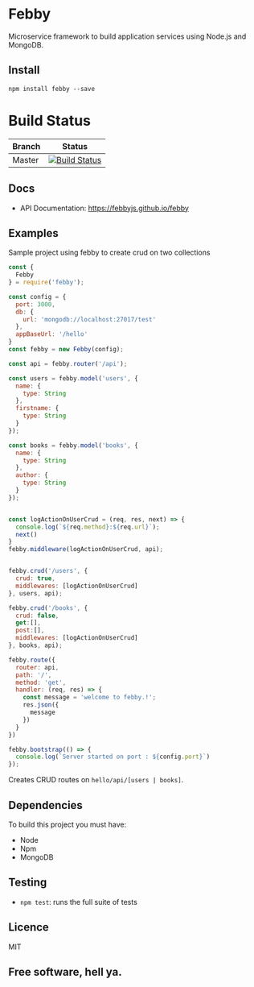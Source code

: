 # Febby

Microservice framework to build application services using Node.js and MongoDB.

## Install

```
npm install febby --save
```
# Build Status

|Branch     |Status     |
|-----------|-----------|
| Master    |[![Build Status](https://travis-ci.org/febbyjs/febby.svg?branch=master)](https://travis-ci.org/febbyjs/febby)|

## Docs

* API Documentation: https://febbyjs.github.io/febby

## Examples

Sample project using febby to create crud on two collections

```js
const {
  Febby
} = require('febby');

const config = {
  port: 3000,
  db: {
    url: 'mongodb://localhost:27017/test'
  },
  appBaseUrl: '/hello'
}
const febby = new Febby(config);

const api = febby.router('/api'); 

const users = febby.model('users', {
  name: {
    type: String
  },
  firstname: {
    type: String
  }
});

const books = febby.model('books', {
  name: {
    type: String
  },
  author: {
    type: String
  }
});


const logActionOnUserCrud = (req, res, next) => {
  console.log(`${req.method}:${req.url}`);
  next()
}
febby.middleware(logActionOnUserCrud, api);


febby.crud('/users', {
  crud: true,
  middlewares: [logActionOnUserCrud]
}, users, api);

febby.crud('/books', {
  crud: false,
  get:[],
  post:[],
  middlewares: [logActionOnUserCrud]
}, books, api);

febby.route({
  router: api,
  path: '/',
  method: 'get',
  handler: (req, res) => {
    const message = 'welcome to febby.!';
    res.json({
      message
    })
  }
})

febby.bootstrap(() => {
  console.log(`Server started on port : ${config.port}`)
});
```
Creates CRUD routes on `hello/api/[users | books]`.

## Dependencies
To build this project you must have:
* Node
* Npm
* MongoDB

## Testing
* `npm test`: runs the full suite of tests

## Licence 
MIT

## Free software, hell ya.